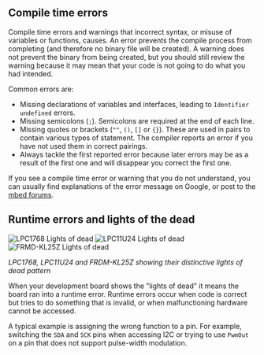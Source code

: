## Compile time errors

Compile time errors and warnings that incorrect syntax, or misuse of variables or functions, causes. An error prevents the compile process from completing (and therefore no binary file will be created). A warning does not prevent the binary from being created, but you should still review the warning because it may mean that your code is not going to do what you had intended.

Common errors are:

* Missing declarations of variables and interfaces, leading to `Identifier undefined` errors.
* Missing semicolons (`;`). Semicolons are required at the end of each line.
* Missing quotes or brackets (`""`, `()`, `[]` or `{}`). These are used in pairs to contain various types of statement. The compiler reports an error if you have not used them in correct pairings.
* Always tackle the first reported error because later errors may be as a result of the first one and will disappear you correct the first one.

If you see a compile time error or warning that you do not understand, you can usually find explanations of the error message on Google, or post to the [mbed forums](https://developer.mbed.org/questions/).

## Runtime errors and lights of the dead

![LPC1768 Lights of dead](https://s3-us-west-2.amazonaws.com/mbed-os-docs-images/lights1.gif)    ![LPC11U24 Lights of dead](https://s3-us-west-2.amazonaws.com/mbed-os-docs-images/lights2.gif)    ![FRMD-KL25Z Lights of dead](https://s3-us-west-2.amazonaws.com/mbed-os-docs-images/lights3.gif)

*LPC1768, LPC11U24 and FRDM-KL25Z showing their distinctive lights of dead pattern*

When your development board shows the "lights of dead" it means the board ran into a runtime error. Runtime errors occur when code is correct but tries to do something that is invalid, or when malfunctioning hardware cannot be accessed.

A typical example is assigning the wrong function to a pin. For example, switching the `SDA` and `SCK` pins when accessing I2C or trying to use `PwmOut` on a pin that does not support pulse-width modulation.
